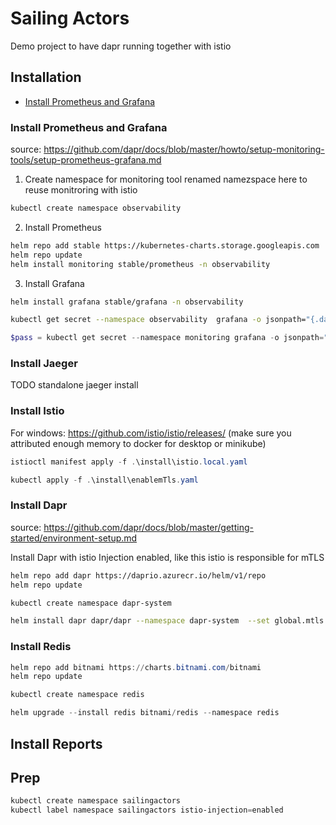 # Sailing Actors

Demo project to have dapr running together with istio

## Installation

  - [Install Prometheus and Grafana](#install-prometheus-and-grafana)

### Install Prometheus and Grafana
source: https://github.com/dapr/docs/blob/master/howto/setup-monitoring-tools/setup-prometheus-grafana.md

1.  Create namespace for monitoring tool
renamed namezspace here to reuse monitroring with istio

```bash
kubectl create namespace observability
```

2. Install Prometheus

```bash
helm repo add stable https://kubernetes-charts.storage.googleapis.com
helm repo update
helm install monitoring stable/prometheus -n observability 
```

3. Install Grafana

```bash
helm install grafana stable/grafana -n observability 
```


```bash
kubectl get secret --namespace observability  grafana -o jsonpath="{.data.admin-password}" | base64 --decode ; echo
```

```powershell
$pass = kubectl get secret --namespace monitoring grafana -o jsonpath="{.data.admin-password}"; [Text.Encoding]::Utf8.GetString([Convert]::FromBase64String($pass));
```

### Install Jaeger
TODO standalone jaeger install

### Install Istio
For windows: https://github.com/istio/istio/releases/
(make sure you attributed enough memory to docker for desktop or minikube)
```powershell
istioctl manifest apply -f .\install\istio.local.yaml

kubectl apply -f .\install\enablemTls.yaml
```

### Install Dapr
source: https://github.com/dapr/docs/blob/master/getting-started/environment-setup.md

Install Dapr with istio Injection enabled, like this istio is responsible for mTLS
```bash
helm repo add dapr https://daprio.azurecr.io/helm/v1/repo
helm repo update

kubectl create namespace dapr-system

helm install dapr dapr/dapr --namespace dapr-system  --set global.mtls.enabled=false
```

### Install Redis
```powershell
helm repo add bitnami https://charts.bitnami.com/bitnami
helm repo update

kubectl create namespace redis

helm upgrade --install redis bitnami/redis --namespace redis
```

## Install Reports

## Prep
```powershell
kubectl create namespace sailingactors
kubectl label namespace sailingactors istio-injection=enabled
```
